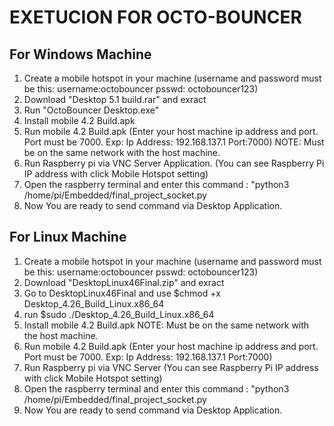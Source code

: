 # EXETUCION FOR OCTO-BOUNCER
## For Windows Machine
1. Create a mobile hotspot in your machine (username and password must be this: username:octobouncer psswd: octobouncer123)
2. Download "Desktop 5.1 build.rar" and exract
3. Run "OctoBouncer Desktop.exe"
4. Install mobile 4.2 Build.apk
5. Run mobile 4.2 Build.apk (Enter your host machine ip address and port. Port must be 7000. Exp: Ip Address: 192.168.137.1 Port:7000)
   NOTE: Must be on the same network with the host machine.
6. Run Raspberry pi via VNC Server Application. (You can see Raspberry Pi IP address with click Mobile Hotspot setting)
7. Open the raspberry terminal and enter this command : "python3 /home/pi/Embedded/final_project_socket.py
8. Now You are ready to send command via Desktop Application.

## For Linux Machine
1. Create a mobile hotspot in your machine (username and password must be this: username:octobouncer psswd: octobouncer123)
2. Download "DesktopLinux46Final.zip" and exract
3. Go to DesktopLinux46Final and use $chmod +x Desktop_4.26_Build_Linux.x86_64
4. run $sudo ./Desktop_4.26_Build_Linux.x86_64 
5. Install mobile 4.2 Build.apk
   NOTE: Must be on the same network with the host machine.
6. Run mobile 4.2 Build.apk (Enter your host machine ip address and port. Port must be 7000. Exp: Ip Address: 192.168.137.1 Port:7000)
7. Run Raspberry pi via VNC Server (You can see Raspberry Pi IP address with click Mobile Hotspot setting)
8. Open the  raspberry terminal and enter this command : "python3 /home/pi/Embedded/final_project_socket.py
8. Now You are ready to send command via Desktop Application.

